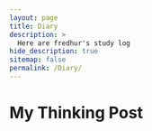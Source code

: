 ```yaml
---
layout: page
title: Diary
description: >
  Here are fredhur's study log
hide_description: true
sitemap: false
permalink: /Diary/
---
```


# My Thinking Post